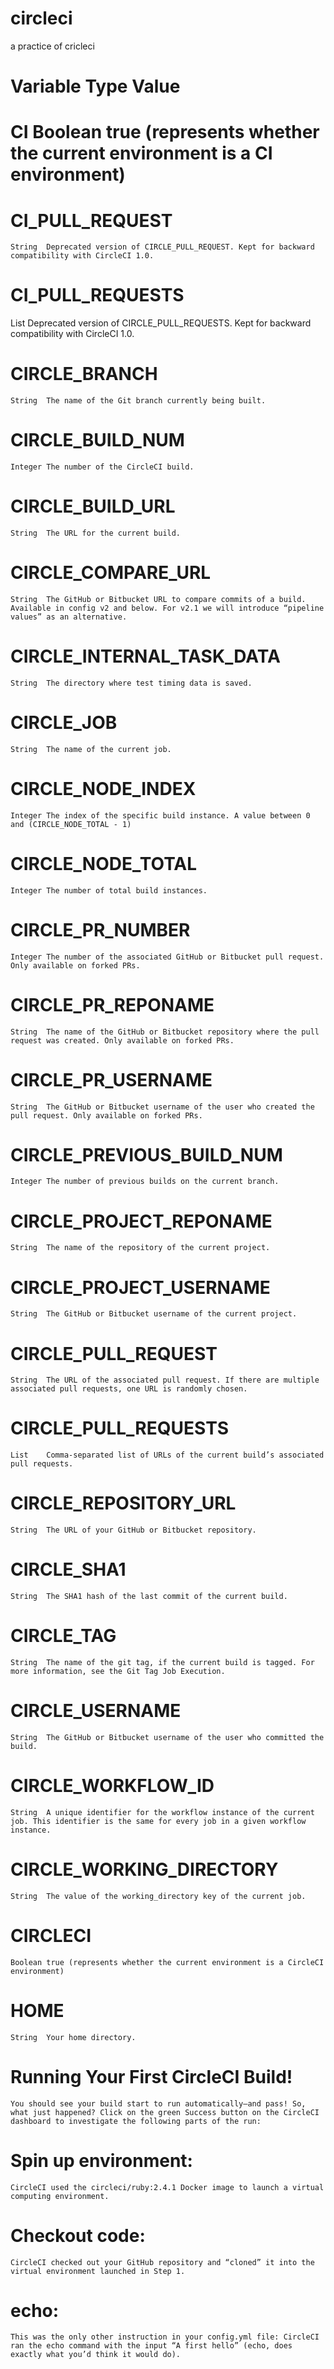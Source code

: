# circleci
a practice of cricleci

# Variable	Type	Value
# CI	Boolean	true (represents whether the current environment is a CI environment)
# CI_PULL_REQUEST
	String	Deprecated version of CIRCLE_PULL_REQUEST. Kept for backward compatibility with CircleCI 1.0.
# CI_PULL_REQUESTS	
List	Deprecated version of CIRCLE_PULL_REQUESTS. Kept for backward compatibility with CircleCI 1.0.
# CIRCLE_BRANCH
	String	The name of the Git branch currently being built.
# CIRCLE_BUILD_NUM
	Integer	The number of the CircleCI build.
# CIRCLE_BUILD_URL
	String	The URL for the current build.
# CIRCLE_COMPARE_URL
	String	The GitHub or Bitbucket URL to compare commits of a build. Available in config v2 and below. For v2.1 we will introduce “pipeline values” as an alternative.
# CIRCLE_INTERNAL_TASK_DATA
	String	The directory where test timing data is saved.
# CIRCLE_JOB
	String	The name of the current job.
# CIRCLE_NODE_INDEX
	Integer	The index of the specific build instance. A value between 0 and (CIRCLE_NODE_TOTAL - 1)
# CIRCLE_NODE_TOTAL
	Integer	The number of total build instances.
# CIRCLE_PR_NUMBER
	Integer	The number of the associated GitHub or Bitbucket pull request. Only available on forked PRs.
# CIRCLE_PR_REPONAME
	String	The name of the GitHub or Bitbucket repository where the pull request was created. Only available on forked PRs.
# CIRCLE_PR_USERNAME
	String	The GitHub or Bitbucket username of the user who created the pull request. Only available on forked PRs.
# CIRCLE_PREVIOUS_BUILD_NUM
	Integer	The number of previous builds on the current branch.
# CIRCLE_PROJECT_REPONAME
	String	The name of the repository of the current project.
# CIRCLE_PROJECT_USERNAME
	String	The GitHub or Bitbucket username of the current project.
# CIRCLE_PULL_REQUEST
	String	The URL of the associated pull request. If there are multiple associated pull requests, one URL is randomly chosen.
# CIRCLE_PULL_REQUESTS
	List	Comma-separated list of URLs of the current build’s associated pull requests.
# CIRCLE_REPOSITORY_URL
	String	The URL of your GitHub or Bitbucket repository.
# CIRCLE_SHA1
	String	The SHA1 hash of the last commit of the current build.
# CIRCLE_TAG
	String	The name of the git tag, if the current build is tagged. For more information, see the Git Tag Job Execution.
# CIRCLE_USERNAME
	String	The GitHub or Bitbucket username of the user who committed the build.
# CIRCLE_WORKFLOW_ID
	String	A unique identifier for the workflow instance of the current job. This identifier is the same for every job in a given workflow instance.
# CIRCLE_WORKING_DIRECTORY
	String	The value of the working_directory key of the current job.
# CIRCLECI
	Boolean	true (represents whether the current environment is a CircleCI environment)
# HOME
	String	Your home directory.




<!-- ------------------------------------------------------------------------------ -->

# Running Your First CircleCI Build!
	You should see your build start to run automatically—and pass! So, what just happened? Click on the green Success button on the CircleCI dashboard to investigate the following parts of the run:

# Spin up environment: 
    CircleCI used the circleci/ruby:2.4.1 Docker image to launch a virtual computing environment.

# Checkout code: 
    CircleCI checked out your GitHub repository and “cloned” it into the virtual environment launched in Step 1.

# echo: 
    This was the only other instruction in your config.yml file: CircleCI ran the echo command with the input “A first hello” (echo, does exactly what you’d think it would do).